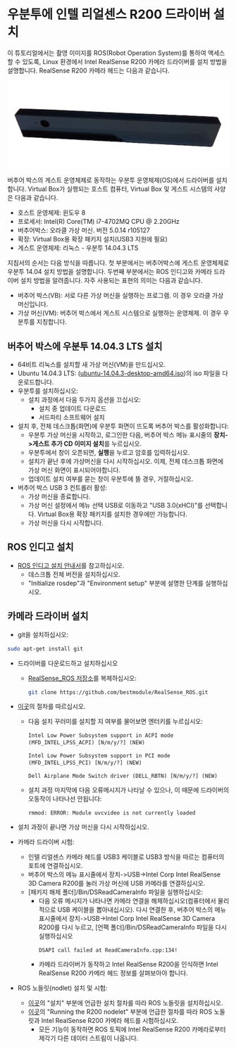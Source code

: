 # 우분투에 인텔 리얼센스 R200 드라이버 설치

이 튜토리얼에서는 촬영 이미지를 ROS(Robot Operation System)를 통하여 액세스할 수 있도록, Linux 환경에서 Intel RealSense R200 카메라 드라이버를 설치 방법을 설명합니다. RealSense R200 카메라 헤드는 다음과 같습니다.

![인텔 리얼센스 카메라 전면](../../assets/hardware/sensors/realsense/intel_realsense.png)

버추어 박스의 게스트 운영체제로 동작하는 우분투 운영체제(OS)에서 드라이버를 설치합니다. Virtual Box가 실행되는 호스트 컴퓨터, Virtual Box 및 게스트 시스템의 사양은 다음과 같습니다.

- 호스트 운영체제: 윈도우 8
- 프로세서: Intel(R) Core(TM) i7-4702MQ CPU @ 2.20GHz
- 버추어박스: 오라클 가상 머신. 버전 5.0.14 r105127
- 확장: Virtual Box용 확장 패키지 설치(USB3 지원에 필요)
- 게스트 운영체제: 리눅스 - 우분투 14.04.3 LTS

지침서의 순서는 다음 방식을 따릅니다. 첫 부분에서는 버추어박스에 게스트 운영체제로 우분투 14.04 설치 방법을 설명합니다. 두번째 부분에서는 ROS 인디고와 카메라 드라이버 설치 방법을 알려줍니다. 자주 사용되는 표현의 의미는 다음과 같습니다.
- 버추어 박스(VB): 서로 다른 가상 머신을 실행하는 프로그램. 이 경우 오라클 가상 머신입니다.
- 가상 머신(VM): 버추어 박스에서 게스트 시스템으로 실행하는 운영체제. 이 경우 우분투를 지칭합니다.

## 버추어 박스에 우분투 14.04.3 LTS 설치

- 64비트 리눅스를 설치할 새 가상 머신(VM)을 만드십시오.
- Ubuntu 14.04.3 LTS: ([ubuntu-14.04.3-desktop-amd64.iso](https://ubuntu.com/download/desktop))의 iso 파일을 다운로드합니다.
- 우분투를 설치하십시오:
  - 설치 과정에서 다음 두가지 옵션을 끄십시오:
    - 설치 중 업데이트 다운로드
    - 서드파티 소프트웨어 설치
- 설치 후, 전체 데스크톱(화면)에 우분투 화면이 뜨도록 버추어 박스를 활성화합니다:
  -  우분투 가상 머신을 시작하고, 로그인한 다음, 버추어 박스 메뉴 표시줄의 **장치->게스트 추가 CD 이미지 설치**를 누르십시오.
  -  우분투에서 창이 오픈되면, **실행**을 누르고 암호를 입력하십시오.
  -  설치가 끝난 후에 가상머신을 다시 시작하십시오. 이제, 전체 데스크톱 화면에 가상 머신 화면이 표시되어야합니다.
  -  업데이트 설치 여부를 묻는 창이 우분투에 뜰 경우, 거절하십시오.
- 버추어 박스 USB 3 컨트롤러 활성:
  - 가상 머신을 종료합니다.
  - 가상 머신 설정에서 메뉴 선택 USB로 이동하고 "USB 3.0(xHCI)"를 선택합니다. Virtual Box용 확장 패키지를 설치한 경우에만 가능합니다.
  - 가상 머신을 다시 시작합니다.

## ROS 인디고 설치

- [ROS 인디고 설치 안내서](http://wiki.ros.org/indigo/Installation/Ubuntu)를 참고하십시오.
  - 데스크톱 전체 버전을 설치하십시오.
  - "Initialize rosdep"과 "Environment setup" 부분에 설명한 단계를 실행하십시오.

## 카메라 드라이버 설치

- git을 설치하십시오:
```bash
sudo apt-get install git
```
- 드라이버를 다운로드하고 설치하십시오
  - [RealSense_ROS 저장소](https://github.com/bestmodule/RealSense_ROS)를 복제하십시오:
    ```bash
    git clone https://github.com/bestmodule/RealSense_ROS.git
    ```
- [이곳](https://github.com/bestmodule/RealSense_ROS/tree/master/r200_install)의 절차를 따르십시오.
  - 다음 설치 꾸러미를 설치할 지 여부를 물어보면 엔터키를 누르십시오:
    ```
    Intel Low Power Subsystem support in ACPI mode (MFD_INTEL_LPSS_ACPI) [N/m/y/?] (NEW)
    ```
    ```
    Intel Low Power Subsystem support in PCI mode (MFD_INTEL_LPSS_PCI) [N/m/y/?] (NEW)

    ```
    ```
    Dell Airplane Mode Switch driver (DELL_RBTN) [N/m/y/?] (NEW)
    ```
  - 설치 과정 마지막에 다음 오류메시지가 나타날 수 있으나, 이 때문에 드라이버의 오동작이 나타나선 안됩니다:
    ```
    rmmod: ERROR: Module uvcvideo is not currently loaded
    ```

- 설치 과정이 끝나면 가상 머신을 다시 시작하십시오.

- 카메라 드라이버 시험:
  - 인텔 리얼센스 카메라 헤드를 USB3 케이블로 USB3 방식을 따르는 컴퓨터의 포트에 연결하십시오.
  - 버추어 박스의 메뉴 표시줄에서 장치->USB->Intel Corp Intel RealSense 3D Camera R200를 눌러 가상 머신에 USB 카메라를 연결하십시오.
  - [패키지 해제 폴더]/Bin/DSReadCameraInfo 파일을 실행하십시오:
    - 다음 오류 메시지가 나타나면 카메라 연결을 해제하십시오(컴퓨터에서 물리적으로 USB 케이블을 뽑아내십시오). 다시 연결한 후, 버추어 박스의 메뉴표시줄에서 장치->USB->Intel Corp Intel RealSense 3D Camera R200를 다시 누르고,  [언팩 폴더]/Bin/DSReadCameraInfo 파일을 다시 실행하십시오
      ```
      DSAPI call failed at ReadCameraInfo.cpp:134!
      ```
    - 카메라 드라이버가 동작하고 Intel RealSense R200을 인식하면 Intel RealSense R200 카메라 헤드 정보를 살펴보아야 합니다.

- ROS 노들릿(nodlet) 설치 및 시험:
  - [이곳](https://github.com/bestmodule/RealSense_ROS/blob/master/realsense_dist/2.3/doc/RealSense-ROS-R200-nodelet.md)의 "설치" 부분에 언급한 설치 절차를 따라 ROS 노들릿을 설치하십시오.
  - [이곳](https://github.com/bestmodule/RealSense_ROS/blob/master/realsense_dist/2.3/doc/RealSense-ROS-R200-nodelet.md)의 "Running the R200 nodelet"  부분에 언급한 절차를 따라 ROS 노들릿과 Intel RealSense R200 카메라 헤드를 시험하십시오.
    - 모든 기능이 동작하면 ROS 토픽에 Intel RealSense R200 카메라로부터 제각기 다른 데이터 스트림이 나옵니다.

